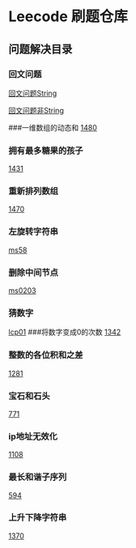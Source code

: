 # Leecode 刷题仓库

## 问题解决目录
### 回文问题

[回文问题String]()

[回文问题非String]()

###一维数组的动态和
[1480](src\xyz\intellij\leecode\p1480\running_sum_of_1d_array\Main.java)
### 拥有最多糖果的孩子
[1431](src\xyz\intellij\leecode\p1431\Main.java)
### 重新排列数组
[1470](src\xyz\intellij\leecode\p1470\Main.java)
### 左旋转字符串
[ms58](src\xyz\intellij\leecode\pms58\Main.java)
### 删除中间节点
[ms0203](src\xyz\intellij\leecode\pms0203\Main.java)
### 猜数字
[lcp01](xyz\intellij\leecode\lcp01\Main.java)
###将数字变成0的次数
[1342](src\xyz\intellij\leecode\p1342\Main.java)
### 整数的各位积和之差
[1281](src\xyz\intellij\leecode\p1281\Main.java)
### 宝石和石头
[771](src\xyz\intellij\leecode\p771\Main.java)
### ip地址无效化
[1108](src\xyz\intellij\leecode\p1108\Main.java)
### 最长和谐子序列
[594](src\xyz\intellij\leecode\p594\Main.java)
### 上升下降字符串
[1370](src\xyz\intellij\leecode\p1370\Main.java)